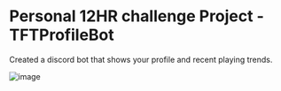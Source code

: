# Personal 12HR challenge Project - TFTProfileBot

Created a discord bot that shows your profile and recent playing trends.

![image](https://user-images.githubusercontent.com/58105903/191895867-476d13fc-3eb8-42c9-a04e-cfedc7ad172c.png)
